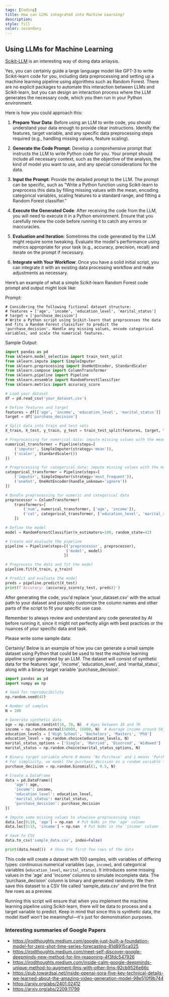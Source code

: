 ```yaml
---
tags: [Coding]
title: How can LLMs integrated into Machine Learning?
description: 
style: fill
color: secondary
---
```


## Using LLMs for Machine Learning

[Scikit-LLM](https://github.com/iryna-kondr/scikit-llm) is an interesting way of doing data anlaysis.


Yes, you can certainly guide a large language model like GPT-3 to write Scikit-learn code for you, including data preprocessing and setting up a machine learning pipeline using algorithms such as Random Forest. There are no explicit packages to automate this interaction between LLMs and Scikit-learn, but you can design an interaction process where the LLM generates the necessary code, which you then run in your Python environment.

Here is how you could approach this:

1. **Prepare Your Data**: Before using an LLM to write code, you should understand your data enough to provide clear instructions. Identify the features, target variable, and any specific data preprocessing steps required (e.g., handling missing values, feature scaling).

2. **Generate the Code Prompt**: Develop a comprehensive prompt that instructs the LLM to write Python code for you. Your prompt should include all necessary context, such as the objective of the analysis, the kind of model you want to use, and any special considerations for the data.

3. **Input the Prompt**: Provide the detailed prompt to the LLM. The prompt can be specific, such as "Write a Python function using Scikit-learn to preprocess this data by filling missing values with the mean, encoding categorical variables, scaling features to a standard range, and fitting a Random Forest classifier."

4. **Execute the Generated Code**: After receiving the code from the LLM, you will need to execute it in a Python environment. Ensure that you carefully review the code before running it to catch any errors or inaccuracies.

5. **Evaluation and Iteration**: Sometimes the code generated by the LLM might require some tweaking. Evaluate the model's performance using metrics appropriate for your task (e.g., accuracy, precision, recall) and iterate on the prompt if necessary.

6. **Integrate with Your Workflow**: Once you have a solid initial script, you can integrate it with an existing data processing workflow and make adjustments as necessary. 

Here’s an example of what a simple Scikit-learn Random Forest code prompt and output might look like:

Prompt:
```
# Considering the following fictional dataset structure:
# features = ['age', 'income', 'education_level', 'marital_status']
# target = ['purchase_decision']
# Write a Python script using Scikit-learn that preprocesses the data and fits a Random Forest classifier to predict the 'purchase_decision'. Handle any missing values, encode categorical variables, and scale the numerical features.
```

Sample Output:

```python
import pandas as pd
from sklearn.model_selection import train_test_split
from sklearn.impute import SimpleImputer
from sklearn.preprocessing import OneHotEncoder, StandardScaler
from sklearn.compose import ColumnTransformer
from sklearn.pipeline import Pipeline
from sklearn.ensemble import RandomForestClassifier
from sklearn.metrics import accuracy_score

# Load your dataset
df = pd.read_csv('your_dataset.csv')

# Define features and target
features = df[['age', 'income', 'education_level', 'marital_status']]
target = df['purchase_decision']

# Split data into train and test sets
X_train, X_test, y_train, y_test = train_test_split(features, target, test_size=0.2, random_state=42)

# Preprocessing for numerical data: impute missing values with the mean and scale features
numerical_transformer = Pipeline(steps=[
    ('imputer', SimpleImputer(strategy='mean')),
    ('scaler', StandardScaler())
])

# Preprocessing for categorical data: impute missing values with the most frequent category and apply one hot encoding
categorical_transformer = Pipeline(steps=[
    ('imputer', SimpleImputer(strategy='most_frequent')),
    ('onehot', OneHotEncoder(handle_unknown='ignore'))
])

# Bundle preprocessing for numeric and categorical data
preprocessor = ColumnTransformer(
    transformers=[
        ('num', numerical_transformer, ['age', 'income']),
        ('cat', categorical_transformer, ['education_level', 'marital_status'])
    ])

# Define the model
model = RandomForestClassifier(n_estimators=100, random_state=42)

# Create and evaluate the pipeline
pipeline = Pipeline(steps=[('preprocessor', preprocessor),
                           ('model', model)
                          ])

# Preprocess the data and fit the model
pipeline.fit(X_train, y_train)

# Predict and evaluate the model
preds = pipeline.predict(X_test)
print(f'Accuracy: {accuracy_score(y_test, preds)}')
```

After generating the code, you'd replace 'your_dataset.csv' with the actual path to your dataset and possibly customize the column names and other parts of the script to fit your specific use case.

Remember to always review and understand any code generated by AI before running it, since it might not perfectly align with best practices or the nuances of your specific data and task.

Please write some sample data:

Certainly! Below is an example of how you can generate a small sample dataset using Python that could be used to test the machine learning pipeline script generated by an LLM. The dataset will consist of synthetic data for the features 'age', 'income', 'education_level', and 'marital_status', along with a binary target variable 'purchase_decision'.

```python
import pandas as pd
import numpy as np

# Seed for reproducibility
np.random.seed(42)

# Number of samples
N = 100

# Generate synthetic data
age = np.random.randint(18, 70, N)  # Ages between 18 and 70
income = np.random.normal(50000, 15000, N)  # Average income around 50,000 with a std deviation of 15,000
education_levels = ['High School', 'Bachelors', 'Masters', 'PhD']
education_level = np.random.choice(education_levels, N)
marital_status_options = ['Single', 'Married', 'Divorced', 'Widowed']
marital_status = np.random.choice(marital_status_options, N)

# Binary target variable where 0 means 'No Purchase' and 1 means 'Purchase'
# For simplicity, we model the purchase decision as a random variable for this example
purchase_decision = np.random.binomial(1, 0.5, N)

# Create a DataFrame
data = pd.DataFrame({
    'age': age,
    'income': income,
    'education_level': education_level,
    'marital_status': marital_status,
    'purchase_decision': purchase_decision
})

# Impute some missing values to showcase preprocessing steps
data.loc[0:10, 'age'] = np.nan  # Put NaNs in the 'age' column
data.loc[5:15, 'income'] = np.nan  # Put NaNs in the 'income' column

# Save to CSV
data.to_csv('sample_data.csv', index=False)

print(data.head())  # Show the first few rows of the data
```

This code will create a dataset with 100 samples, with variables of differing types: continuous numerical variables (`age`, `income`), and categorical variables (`education_level`, `marital_status`). It introduces some missing values in the 'age' and 'income' columns to simulate incomplete data. The 'purchase_decision' column is binary and generated randomly. We then save this dataset to a CSV file called 'sample_data.csv' and print the first few rows as a preview.

Running this script will ensure that when you implement the machine learning pipeline using Scikit-learn, there will be data to process and a target variable to predict. Keep in mind that since this is synthetic data, the model itself won't be meaningful—it's just for demonstration purposes.

### Interesting summaries of Google Papers

- https://jrodthoughts.medium.com/google-just-built-a-foundation-model-for-zero-shot-time-series-forecasting-81d8915ca025
- https://jrodthoughts.medium.com/meet-self-discover-google-deepminds-new-method-for-llm-reasoning-4f3fdc547926
- https://jrodthoughts.medium.com/inside-calm-google-deepminds-unique-method-to-augment-llms-with-other-llms-92cb9526e66c
- https://pub.towardsai.net/inside-openai-sora-five-key-technical-details-we-learned-about-the-amazing-video-generation-model-98e510f9b744
- https://arxiv.org/abs/2401.02412
- https://arxiv.org/abs/2209.11799